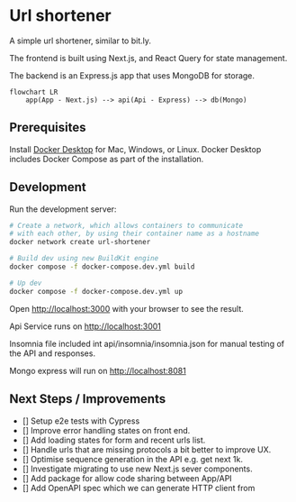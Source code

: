 # Url shortener

A simple url shortener, similar to bit.ly. 

The frontend is built using Next.js, and React Query for state management.

The backend is an Express.js app that uses MongoDB for storage.

```mermaid
flowchart LR
    app(App - Next.js) --> api(Api - Express) --> db(Mongo)
```

## Prerequisites

Install [Docker Desktop](https://docs.docker.com/get-docker) for Mac, Windows, or Linux. Docker Desktop includes Docker Compose as part of the installation.

## Development

Run the development server:

```bash
# Create a network, which allows containers to communicate
# with each other, by using their container name as a hostname
docker network create url-shortener

# Build dev using new BuildKit engine
docker compose -f docker-compose.dev.yml build

# Up dev
docker compose -f docker-compose.dev.yml up
```

Open [http://localhost:3000](http://localhost:3000) with your browser to see the result.

Api Service runs on [http://localhost:3001](http://localhost:3001)

Insomnia file included int api/insomnia/insomnia.json for manual testing of the API and responses.

Mongo express will run on [http://localhost:8081](http://localhost:8081)


## Next Steps / Improvements

- [] Setup e2e tests with Cypress
- [] Improve error handling states on front end.
- [] Add loading states for form and recent urls list.
- [] Handle urls that are missing protocols a bit better to improve UX.
- [] Optimise sequence generation in the API e.g. get next 1k.
- [] Investigate migrating to use new Next.js sever components.
- [] Add package for allow code sharing between App/API
- [] Add OpenAPI spec which we can generate HTTP client from 
